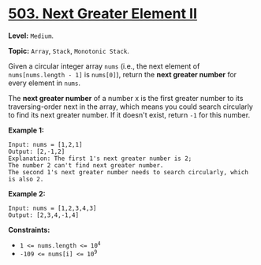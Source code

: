 # [503. Next Greater Element II](https://leetcode.com/problems/next-greater-element-ii/)

**Level:** `Medium`.

**Topic:** `Array`, `Stack`, `Monotonic Stack`.

Given a circular integer array `nums` (i.e., the next element of `nums[nums.length - 1]` is `nums[0]`), return the **next greater number** for every element in `nums`.

The **next greater number** of a number x is the first greater number to its traversing-order next in the array, which means you could search circularly to find its next greater number. If it doesn't exist, return `-1` for this number.

**Example 1:**

```
Input: nums = [1,2,1]
Output: [2,-1,2]
Explanation: The first 1's next greater number is 2;
The number 2 can't find next greater number.
The second 1's next greater number needs to search circularly, which is also 2.
```

**Example 2:**

```
Input: nums = [1,2,3,4,3]
Output: [2,3,4,-1,4]
```

**Constraints:**

-   <code>1 <= nums.length <= 10<sup>4</sup></code>
-   <code>-109 <= nums[i] <= 10<sup>9</sup></code>
